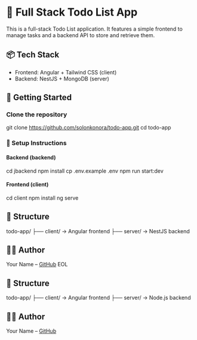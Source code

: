 # 📝 Full Stack Todo List App

This is a full-stack Todo List application. It features a simple frontend to manage tasks and a backend API to store and retrieve them.

## 📦 Tech Stack
- Frontend: Angular + Tailwind CSS (client)
- Backend: NestJS + MongoDB (server)

## 🚀 Getting Started

### Clone the repository
git clone https://github.com/solonkonora/todo-app.git
cd todo-app

### 🔧 Setup Instructions

#### Backend (backend)
cd jbackend
npm install
cp .env.example .env
npm run start:dev

#### Frontend (client)
cd client
npm install
ng serve

## 📁 Structure
todo-app/
├── client/    → Angular frontend
├── server/    → NestJS backend

## 🧑‍💻 Author
Your Name – [GitHub](https://github.com/solonkonora)
EOL
## 📁 Structure
todo-app/
├── client/    → Angular frontend
├── server/    → Node.js backend

## 🧑‍💻 Author
Your Name – [GitHub](https://github.com/solonkonora)

